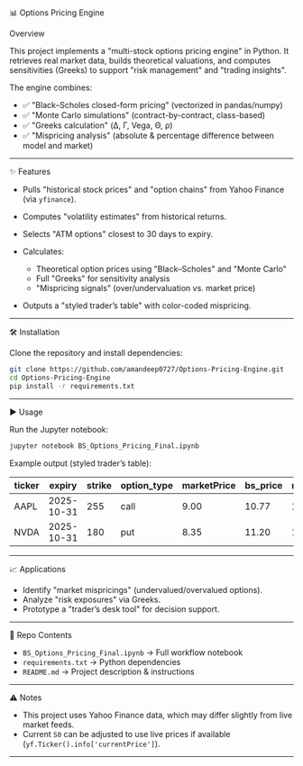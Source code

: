 📊 Options Pricing Engine

 Overview

This project implements a "multi-stock options pricing engine" in Python. It retrieves real market data, builds theoretical valuations, and computes sensitivities (Greeks) to support "risk management" and "trading insights".

The engine combines:

* ✅ "Black–Scholes closed-form pricing" (vectorized in pandas/numpy)
* ✅ "Monte Carlo simulations" (contract-by-contract, class-based)
* ✅ "Greeks calculation" (Δ, Γ, Vega, Θ, ρ)
* ✅ "Mispricing analysis" (absolute & percentage difference between model and market)

---

 ✨ Features

* Pulls "historical stock prices" and "option chains" from Yahoo Finance (via `yfinance`).
* Computes "volatility estimates" from historical returns.
* Selects "ATM options" closest to 30 days to expiry.
* Calculates:

  * Theoretical option prices using "Black–Scholes" and "Monte Carlo"
  * Full "Greeks" for sensitivity analysis
  * "Mispricing signals" (over/undervaluation vs. market price)
* Outputs a "styled trader’s table" with color-coded mispricing.

---

 🛠️ Installation

Clone the repository and install dependencies:

```bash
git clone https://github.com/amandeep0727/Options-Pricing-Engine.git
cd Options-Pricing-Engine
pip install -r requirements.txt
```

---

 ▶️ Usage

Run the Jupyter notebook:

```bash
jupyter notebook BS_Options_Pricing_Final.ipynb
```

Example output (styled trader’s table):

| ticker | expiry     | strike | option_type | marketPrice | bs_price | mc_price | mispricing_pct | delta  | gamma | vega  | theta  |
| ------ | ---------- | ------ | ----------- | ----------- | -------- | -------- | -------------- | ------ | ----- | ----- | ------ |
| AAPL   | 2025-10-31 | 255    | call        | 9.00        | 10.77    | 10.64    | +19.7%         | 0.544  | 0.016 | 30.46 | -61.08 |
| NVDA   | 2025-10-31 | 180    | put         | 8.35        | 11.20    | 10.98    | +34.2%         | -0.486 | 0.015 | 21.36 | -54.27 |

---

 📈 Applications

* Identify "market mispricings" (undervalued/overvalued options).
* Analyze "risk exposures" via Greeks.
* Prototype a "trader’s desk tool" for decision support.

---

 📂 Repo Contents

* `BS_Options_Pricing_Final.ipynb` → Full workflow notebook
* `requirements.txt` → Python dependencies
* `README.md` → Project description & instructions

---

 ⚠️ Notes

* This project uses Yahoo Finance data, which may differ slightly from live market feeds.
* Current `S0` can be adjusted to use live prices if available (`yf.Ticker().info['currentPrice']`).

---